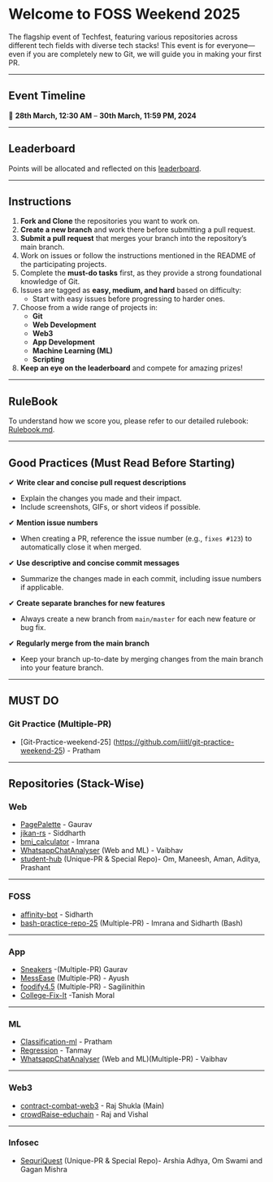 # Welcome to FOSS Weekend 2025  

The flagship event of Techfest, featuring various repositories across different tech fields with diverse tech stacks! This event is for everyone—even if you are completely new to Git, we will guide you in making your first PR.  

---

## Event Timeline  

📅 **28th March, 12:30 AM** – **30th March, 11:59 PM, 2024**  

---


## Leaderboard  

Points will be allocated and reflected on this [leaderboard](https://leaderboard.axiosiiitl.dev/).  

---


## Instructions  

1. **Fork and Clone** the repositories you want to work on.  
2. **Create a new branch** and work there before submitting a pull request.  
3. **Submit a pull request** that merges your branch into the repository’s main branch.  
4. Work on issues or follow the instructions mentioned in the README of the participating projects.  
5. Complete the **must-do tasks** first, as they provide a strong foundational knowledge of Git.  
6. Issues are tagged as **easy, medium, and hard** based on difficulty:  
   - Start with easy issues before progressing to harder ones.  
7. Choose from a wide range of projects in:  
   - **Git**  
   - **Web Development**  
   - **Web3**  
   - **App Development**  
   - **Machine Learning (ML)**  
   - **Scripting**  
8. **Keep an eye on the leaderboard** and compete for amazing prizes!  

---

## RuleBook 
To understand how we score you, please refer to our detailed rulebook: [Rulebook.md](Rulebook.md).

---

## Good Practices (Must Read Before Starting)  

✔ **Write clear and concise pull request descriptions**  
   - Explain the changes you made and their impact.  
   - Include screenshots, GIFs, or short videos if possible.  

✔ **Mention issue numbers**  
   - When creating a PR, reference the issue number (e.g., `fixes #123`) to automatically close it when merged.  

✔ **Use descriptive and concise commit messages**  
   - Summarize the changes made in each commit, including issue numbers if applicable.  

✔ **Create separate branches for new features**  
   - Always create a new branch from `main/master` for each new feature or bug fix.  

✔ **Regularly merge from the main branch**  
   - Keep your branch up-to-date by merging changes from the main branch into your feature branch.  

---
## MUST DO  
### Git Practice (Multiple-PR)
- [Git-Practice-weekend-25] (https://github.com/iiitl/git-practice-weekend-25) - Pratham
---

## Repositories (Stack-Wise)

### Web 
- [PagePalette](https://github.com/iiitl/PagePalette) - Gaurav  
- [jikan-rs](https://gitHub.com/iiitl/jikan-rs) - Siddharth
- [bmi_calculator](https://github.com/iiitl/bmi_calculator) - Imrana
- [WhatsappChatAnalyser](https://github.com/iiitl/WhatsappChatAnalyser) (Web and ML) - Vaibhav
- [student-hub](https://github.com/iiitl/student-hub) (Unique-PR & Special Repo)- Om, Maneesh, Aman, Aditya, Prashant
  
---

### FOSS 
- [affinity-bot](https://gitHub.com/iiitl/affinity-bot) - Sidharth  
- [bash-practice-repo-25](https://github.com/iiitl/bash-practice-repo-25) (Multiple-PR) - Imrana and Sidharth (Bash)  

---

### App 
- [Sneakers](https://github.com/iiitl/Sneakers) -(Multiple-PR) Gaurav  
- [MessEase](http://github.com/iiitl/MessEase) (Multiple-PR) - Ayush  
- [foodify4.5](https://github.com/iiitl/foodify4.5) (Multiple-PR) - Sagilinithin
- [College-Fix-It](https://github.com/iiitl/College-Fix-It) -Tanish Moral


---

### ML
- [Classification-ml](https://github.com/iiitl/Classification-ml) - Pratham
- [Regression](https://github.com/iiitl/Regression) - Tanmay  
- [WhatsappChatAnalyser](https://github.com/iiitl/WhatsappChatAnalyser) (Web and ML)(Multiple-PR) - Vaibhav
---

### Web3  
- [contract-combat-web3](https://github.com/iiitl/contract-combat-web3) - Raj Shukla (Main)  
- [crowdRaise-educhain](https://github.com/iiitl/crowdRaise-educhain/issues) - Raj and Vishal

---

### Infosec  
- [SequriQuest](https://github.com/iiitl/SequriQuest) (Unique-PR & Special Repo)- Arshia Adhya, Om Swami and Gagan Mishra
